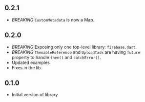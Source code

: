## 0.2.1
- *BREAKING* `CustomMetadata` is now a Map.

## 0.2.0

- *BREAKING* Exposing only one top-level library: `firebase.dart`.
- *BREAKING* `ThenableReference` and `UploadTask` are having `future` property to handle `then()` and `catchError()`.
- Updated examples
- Fixes in the lib

## 0.1.0

- Initial version of library
